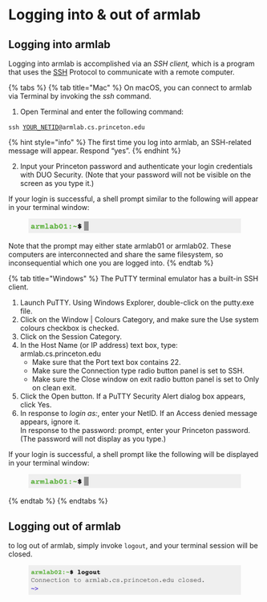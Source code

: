# Logging into & out of armlab

## Logging into armlab

Logging into armlab is accomplished via an _SSH client,_ which is a program that uses the [SSH](broken-reference) Protocol to communicate with a remote computer.

{% tabs %}
{% tab title="Mac" %}
On macOS, you can connect to armlab via Terminal by invoking the _ssh_ command.

1. Open Terminal and enter the following command:

<pre class="language-bash"><code class="lang-bash">ssh <a data-footnote-ref href="#user-content-fn-1">YOUR_NETID</a>@armlab.cs.princeton.edu
</code></pre>

{% hint style="info" %}
The first time you log into armlab, an SSH-related message will appear. Respond “yes”.
{% endhint %}

2. Input your Princeton password and authenticate your login credentials with DUO Security. (Note that your password will not be visible on the screen as you type it.)

If your login is successful, a shell prompt similar to the following will appear in your terminal window:

<figure><img src="../../.gitbook/assets/Screenshot 2023-04-23 at 3.12.10 PM.png" alt=""><figcaption></figcaption></figure>

Note that the prompt may either state armlab01 or armlab02. These computers are interconnected and share the same filesystem, so inconsequential which one you are logged into.
{% endtab %}

{% tab title="Windows" %}
The PuTTY terminal emulator has a built-in SSH client.

1. Launch PuTTY. Using Windows Explorer, double-click on the putty.exe file.
2. Click on the Window | Colours Category, and make sure the Use system colours checkbox is checked.
3. Click on the Session Category.
4. In the Host Name (or IP address) text box, type:\
   armlab.cs.princeton.edu
   * Make sure that the Port text box contains 22.
   * Make sure the Connection type radio button panel is set to SSH.
   * Make sure the Close window on exit radio button panel is set to Only on clean exit.
5. Click the Open button. If a PuTTY Security Alert dialog box appears, click Yes.
6. In response to _login as:_, enter your NetID. If an Access denied message appears, ignore it.\
   In response to the password: prompt, enter your Princeton password. (The password will not display as you type.)

If your login is successful, a shell prompt like the following will be displayed in your terminal window:

<figure><img src="../../.gitbook/assets/Screenshot 2023-04-23 at 3.12.10 PM.png" alt=""><figcaption></figcaption></figure>
{% endtab %}
{% endtabs %}

## Logging out of armlab

to log out of armlab, simply invoke `logout`, and your terminal session will be closed. 

<figure><img src="../../.gitbook/assets/Screenshot 2023-05-09 at 3.44.12 PM.png" alt=""><figcaption></figcaption></figure>

[^1]: Replace with your real NetID.
